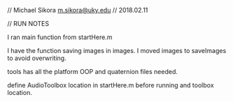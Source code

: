 // Michael Sikora <m.sikora@uky.edu>
// 2018.02.11

// RUN NOTES

I ran main function from startHere.m

I have the function saving images in images. I moved images to saveImages to avoid overwriting.

tools has all the platform OOP and quaternion files needed.

define AudioToolbox location in startHere.m before running and toolbox location.

